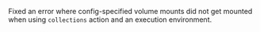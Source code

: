Fixed an error where config-specified volume mounts did not get mounted when using `collections` action and an execution environment.

